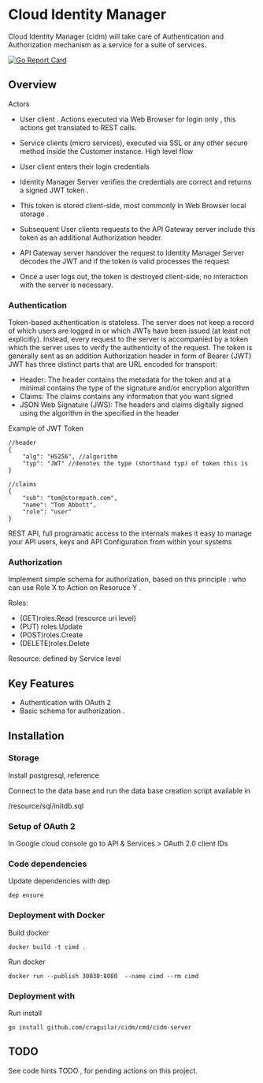 # Cloud Identity Manager

Cloud Identity Manager  (cidm) will take care of Authentication and Authorization mechanism as a service for a suite of services.

[![Go Report Card](https://goreportcard.com/badge/github.com/craguilar/cidm)](https://goreportcard.com/report/github.com/craguilar/cidm)

## Overview 
Actors

* User client . Actions executed via Web Browser for login only , this actions get translated to REST calls.
* Service clients (micro services), executed via SSL or any other secure method inside the Customer instance.
High level flow

* User client enters their login credentials
* Identity Manager Server verifies the credentials are correct and returns a signed JWT token .
* This token is stored client-side, most commonly in Web Browser local storage .
* Subsequent User clients requests to the API Gateway server include this token as an additional Authorization header.
* API Gateway server handover the request to Identity Manager Server decodes the JWT and if the token is valid processes the request
* Once a user logs out, the token is destroyed client-side, no interaction with the server is necessary.

### Authentication

Token-based authentication is stateless. The server does not keep a record of which users are logged in or which JWTs have 
been issued (at least not explicitly). Instead, every request to the server is accompanied by a token which the server uses to verify the authenticity of the request. The token is generally sent as an addition Authorization header in form of Bearer {JWT}
JWT has three distinct parts that are URL encoded for transport:

* Header: The header contains the metadata for the token and at a minimal contains the type of the signature and/or encryption algorithm
* Claims: The claims contains any information that you want signed
* JSON Web Signature (JWS): The headers and claims digitally signed using the algorithm in the specified in the header

Example of JWT Token

````
//header
{
    "alg": "HS256", //algorithm
    "typ": "JWT" //denotes the type (shorthand typ) of token this is
}
 
//claims
{
    "sub": "tom@stormpath.com",
    "name": "Tom Abbott",
    "role": "user"
}
````

REST API, full programatic access to the internals makes it easy to manage your API users, keys and API Configuration from within your systems


### Authorization 

Implement simple schema for authorization, based on this principle : who can use Role X to Action on Resoruce Y .

Roles:

* (GET)roles.Read (resource uri level)
* (PUT) roles.Update
* (POST)roles.Create
* (DELETE)roles.Delete

Resource: defined by Service level

## Key Features

* Authentication with OAuth 2 
* Basic schema for authorization .

## Installation

### Storage 

Install postgresql, reference 

Connect to the data base and run the data base creation script available in 

/resource/sql/initdb.sql

### Setup of OAuth 2  

In Google cloud console go to API & Services > OAuth 2.0 client IDs

### Code dependencies
Update dependencies with dep

````
dep ensure
````

### Deployment with Docker

Build docker

````
docker build -t cimd .
````

Run docker 

````
docker run --publish 30030:8080  --name cimd --rm cimd
````
### Deployment with 

Run install 
````
go install github.com/craguilar/cidm/cmd/cidm-server
````

## TODO 

See code hints TODO , for pending actions on this project.